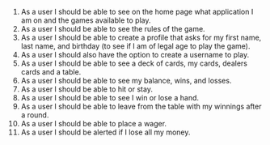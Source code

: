 1. As a user I should be able to see on the home page what application I am on
and the games available to play.
2. As a user I should be able to see the rules of the game.
3. As a user I should be able to create a profile that asks for my first name,
last name, and birthday (to see if I am of legal age to play the game).
4. As a user I should also have the option to create a username to play.
5. As a user I should be able to see a deck of cards, my cards, dealers cards
and a table.
6. As a user I should be able to see my balance, wins, and losses.
7. As a user I should be able to hit or stay.
8. As a user I should be able to see I win or lose a hand.
9. As a user I should be able to leave from the table with my winnings after a
round.
10. As a user I should be able to place a wager.
11. As a user I should be alerted if I lose all my money.
